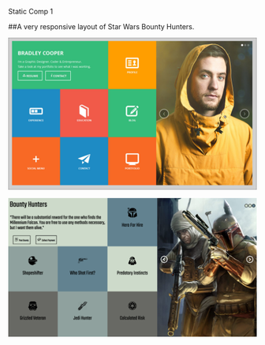 Static Comp 1








##A very responsive layout of Star Wars Bounty Hunters.

![Static Comp](https://github.com/TFisch/TF-comp-challenge-1/blob/master/images/static-comp-challenge-1.jpg
 "Logo Title Text 1")


![Bounty Hunters](https://github.com/TFisch/TF-comp-challenge-1/blob/master/images/SC1.png
 "Logo Title Text 1")


